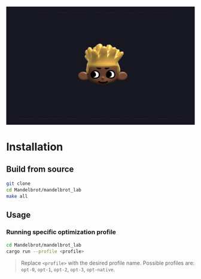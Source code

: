 ![](./Banner.png)

# Installation

## Build from source

```bash
git clone
cd Mandelbrot/mandelbrot_lab
make all
```

## Usage

### Running specific optimization profile

```bash
cd Mandelbrot/mandelbrot_lab
cargo run --profile <profile>
```

> Replace `<profile>` with the desired profile name.
> Possible profiles are: `opt-0`, `opt-1`, `opt-2`, `opt-3`, `opt-native`.

